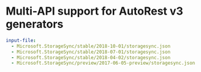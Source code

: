 # Multi-API support for AutoRest v3 generators

``` yaml $(enable-multi-api)
input-file:
  - Microsoft.StorageSync/stable/2018-10-01/storagesync.json
  - Microsoft.StorageSync/stable/2018-07-01/storagesync.json
  - Microsoft.StorageSync/stable/2018-04-02/storagesync.json
  - Microsoft.StorageSync/preview/2017-06-05-preview/storagesync.json
```
